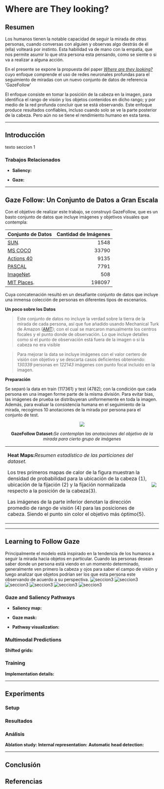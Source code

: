 # Where are They looking?

## Resumen
Los humanos tienen la notable capacidad de seguir la mirada de otras personas, cuando conversas con alguien y observas algo destrás de él (ella) volteará por instinto.
Esta habilidad va de mano con la empatía, que nos permite asumir lo que otra persona esta pensando, como se siente o si va a realizar a alguna acción.

En el presente se expone la propuesta del paper
_[Where are they looking?](http://gazefollow.csail.mit.edu/)_ cuyo enfoque comprende el uso de redes neuronales profundas para el seguimiento de miradas con un nuevo conjunto de datos de referencia 'GazeFollow'


El enfoque consiste en tomar la posición de la cabeza en la imagen, para identifica el rango de visión y los objetos contenidos en dicho rango; y por medio de la red profunda concluir que se está observando. Este enfoque produce resultados confiables, incluso cuando solo se ve la parte posterior de la cabeza. Pero aún no se tiene el rendimiento humano en esta tarea.

---------------------------------------------

## Introducción ##
texto seccion 1

### Trabajos Relacionados
- __Saliency:__

- __Gaze:__

---------------------------------------------

## Gaze Follow: Un Conjunto de Datos a Gran Escala
Con el objetivo de realizar este trabajo, se construyó GazeFollow, que es un basto conjunto de datos que incluye imágenes y objetivos visuales que contempla:

__Conjunto de Datos__| __Cantidad de Imágenes__
:--------- | --------:
[SUN][1]. | 1548
[MS COCO][2] | 33790
[Actions 40][3] | 9135
[PASCAL][4] | 7791
[ImageNet][5]. | 508
[MIT Places][6]. | 198097

[1]: (https://groups.csail.mit.edu/vision/SUN/)
[2]: (http://cocodataset.org/#home).
[3]: (http://vision.stanford.edu/Datasets/40actions.html).
[4]: (http://host.robots.ox.ac.uk/pascal/VOC/databases.html).
[5]: (http://www.image-net.org/)
[6]: (http://places.csail.mit.edu/)

Cuya concatenación resultó en un desafiante conjunto de datos que incluye una inmensa colección de personas en diferentes tipos de escenarios.

__Un poco sobre los Datos__
> Este conjunto de datos no incluye la verdad sobre la tierra de la mirada de cada persona, así que fue añadido usando Mechanical Turk de Amazon ([AMT](https://www.mturk.com/mturk/welcome)); con el cual se marcaron manualmente los centros focales y el punto donde de observación. Lo que incluye detalles como si el punto de observación está fuera de la imagen o si la cabeza no era visible

> Para mejorar la data se incluye imágenes con el valor certero de visión con objetivo y se descarta casos deficientes obteniendo: _130339_ personas en _122143_ imágenes con punto focal incluido en la imagen.

__Preparación__

Se separó la data en train (117361) y test (4782); con la condición que cada persona en una imagen forme parte de la misma división.
Para evitar bias, las imágenes de prueba se distribuyeran uniformemente en toda la imagen.
Además, para evaluar la consistencia humana en el seguimiento de la mirada, recogimos 10 anotaciones de la mirada por persona para el conjunto de test.

<center>
  <img src="imagenes/fig2.1.png">
  <p><b>GazeFollow Dataset:</b><i>Se contemplan las anotaciones del objetivo de la mirada para cierto grupo de imágenes</i></p>
</center>

<table>
  <tr>
    <td>
      <p><b>Heat Maps:</b><i>Resumen estadístico de las particiones del dataset.</i></p>
      <p>Los tres primeros mapas de calor de la figura muestran la densidad de probabilidad  para la ubicación de la cabeza (1), ubicación de la fijación (2) y la fijación normalizada respecto a la posición de la cabeza(3).</p>
      <p>Las imágenes de la parte inferior denotan la dirección promedio de rango de visión (4) para las posiciones de cabeza. Siendo el punto sin color el objetivo más óptimo(5).</p>
    </td>
    <td>
        <img src="imagenes/fig2.2.png">
    </td>
  </tr>
</table>



---------------------------------------------

## Learning to Follow Gaze
Principalmente el modelo está inspirado en la tendencia de los humanos a seguir la mirada hacia objetos en particular. Cuando las personas desean saber donde un persona está viendo en un momento determinado, generalmente ven primero la cabeza y ojos para saber el campo de visión y luego analizar que objetos podrían ser los que esta persona este observando de acuerdo a su perspectiva.
![seccion3](imagenes/fig3.png "Arquitectura de Red")
![seccion3](imagenes/fig4.a1.png "Gaze mask")
![seccion3](imagenes/fig4.a2.png "Gaze mask")
![seccion3](imagenes/fig4.b1.png "Saliency")
![seccion3](imagenes/fig4.b2.png "Saliency")
![seccion3](imagenes/fig4.b3.png "Saliency")
### Gaze and Saliency Pathways
- __Saliency map:__

- __Gaze mask:__

- __Pathway visualization:__
### Multimodal Predictions
__Shifted grids:__
### Training
__Implementation details:__

---------------------------------------------

## Experiments
### Setup
### Resultados
### Análisis
__Ablation study:__
__Internal representation:__
__Automatic head detection:__

---------------------------------------------

## Conclusión


## Referencias
